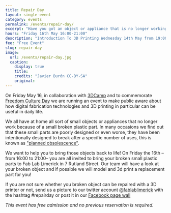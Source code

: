 ```yaml
---
title: Repair Day
layout: single-event
category: events
permalink: /events/repair-day/
excerpt: "Have you got an object or appliance that is no longer working because of a broken plastic part? Bring us the plastic part and we will 3D print a new one for free!"
hours: "Friday 16th May 16:00-21:00"
description: "Introduction To 3D Printing Wednesday 14th May from 19:00 to 21:00"
fee: "Free Event"
slug: repair-day
image:
  url: /events/repair-day.jpg
  caption:
    display: true
    title: 
    credits: "Javier Burón CC-BY-SA"
    original:
---
```


On Friday May 16, in collaboration with [3DCamp](http://3dcamp.barcamp.ie) and to commemorate [Freedom Culture Day](http://www.culturefreedomday.org) we are running an event to make public aware about how digital fabrication technologies and 3D printing in particular can be useful in daily life.

We all have at home all sort of small objects or appliances that no longer work because of a small broken plastic part. In many occasions we find out that these small parts are poorly designed or even worse, they have been intentionally designed to break after a specific number of uses, this is known as ["planned obsolescence"](http://en.wikipedia.org/wiki/Planned_obsolescence). 

We want to help you to bring those objects back to life! On Friday the 16th –from 16:00 to 21:00– you are all invited to bring your broken small plastic parts to Fab Lab Limerick in 7 Rutland Street. Our team will have a look at your broken object and if possible we will model and 3d print a replacement part for you!

If you are not sure whether you broken object can be repaired with a 3D printer or not, send us a picture to our twitter account [@fablablimerick](http://twitter.com/fablablimerick) with the hashtag #repairday or post it in our [Facebook page wall](https://www.facebook.com/fablablimerick)

*This event has free admission and no previous reservation is required.*